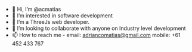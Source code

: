- 👋 Hi, I’m @acmatias
- 👀 I’m interested in software development 
- 🌱 I’m a ThreeJs web developer.
- 💞️ I’m looking to collaborate with anyone on Industry level development
- 📫 How to reach me - email: adriancomatias@gmail.com mobile: +61 452 433 767

<!---
acmatias/acmatias is a ✨ special ✨ repository because its `README.md` (this file) appears on your GitHub profile.
You can click the Preview link to take a look at your changes.
--->
